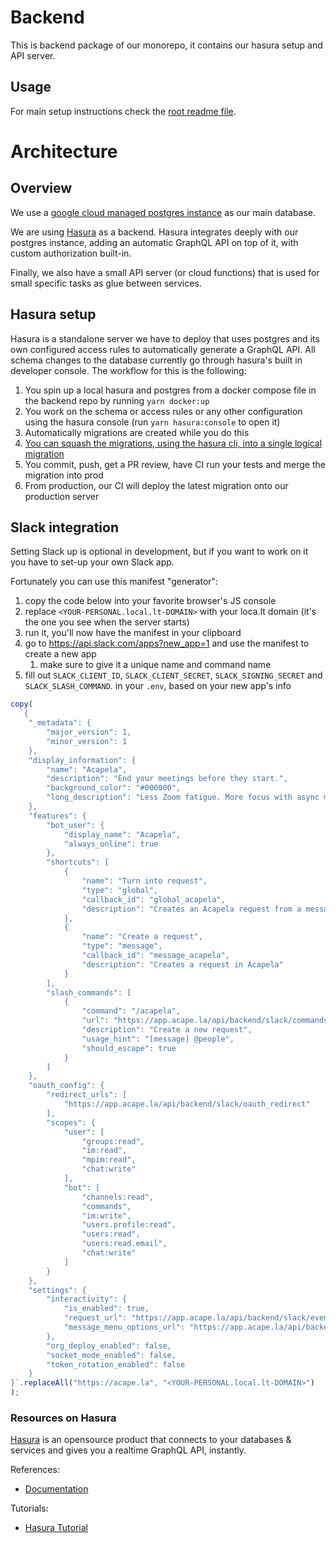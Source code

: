 # Backend

This is backend package of our monorepo, it contains our hasura setup and API server.

## Usage

For main setup instructions check the [root readme file](../README.md).

# Architecture

## Overview

We use a [google cloud managed postgres instance](https://cloud.google.com/sql/docs/postgres) as our main database.

We are using [Hasura](https://hasura.io) as a backend. Hasura integrates deeply with our postgres instance, adding an automatic GraphQL API on top of it, with custom authorization built-in.

Finally, we also have a small API server (or cloud functions) that is used for small specific tasks as glue between services.

## Hasura setup

Hasura is a standalone server we have to deploy that uses postgres and its own configured access rules to automatically generate a GraphQL API. All schema changes to the database currently go through hasura's built in developer console. The workflow for this is the following:

1. You spin up a local hasura and postgres from a docker compose file in the backend repo by running `yarn docker:up`
2. You work on the schema or access rules or any other configuration using the hasura console (run `yarn hasura:console` to open it)
3. Automatically migrations are created while you do this
4. [You can squash the migrations, using the hasura cli, into a single logical migration](https://hasura.io/docs/latest/graphql/core/hasura-cli/hasura_migrate_squash.html)
5. You commit, push, get a PR review, have CI run your tests and merge the migration into prod
6. From production, our CI will deploy the latest migration onto our production server

## Slack integration

Setting Slack up is optional in development, but if you want to work on it you have to set-up your own Slack app.

Fortunately you can use this manifest "generator":

1. copy the code below into your favorite browser's JS console
2. replace `<YOUR-PERSONAL.local.lt-DOMAIN>` with your loca.lt domain (it's the one you see when the server starts)
3. run it, you'll now have the manifest in your clipboard
4. go to https://api.slack.com/apps?new_app=1 and use the manifest to create a new app
   1. make sure to give it a unique name and command name
5. fill out `SLACK_CLIENT_ID`, `SLACK_CLIENT_SECRET`, `SLACK_SIGNING_SECRET` and `SLACK_SLASH_COMMAND`. in your `.env`, based on your new app's info

```javascript
copy(
  `{
    "_metadata": {
        "major_version": 1,
        "minor_version": 1
    },
    "display_information": {
        "name": "Acapela",
        "description": "End your meetings before they start.",
        "background_color": "#000000",
        "long_description": "Less Zoom fatigue. More focus with async meetings. Acapela is the next generation collaboration platform for remote and hybrid teams. Contribute to meetings when it suits you using next level video, text or voice messaging."
    },
    "features": {
        "bot_user": {
            "display_name": "Acapela",
            "always_online": true
        },
        "shortcuts": [
            {
                "name": "Turn into request",
                "type": "global",
                "callback_id": "global_acapela",
                "description": "Creates an Acapela request from a message"
            },
            {
                "name": "Create a request",
                "type": "message",
                "callback_id": "message_acapela",
                "description": "Creates a request in Acapela"
            }
        ],
        "slash_commands": [
            {
                "command": "/acapela",
                "url": "https://app.acape.la/api/backend/slack/commands",
                "description": "Create a new request",
                "usage_hint": "[message] @people",
                "should_escape": true
            }
        ]
    },
    "oauth_config": {
        "redirect_urls": [
            "https://app.acape.la/api/backend/slack/oauth_redirect"
        ],
        "scopes": {
            "user": [
                "groups:read",
                "im:read",
                "mpim:read",
                "chat:write"
            ],
            "bot": [
                "channels:read",
                "commands",
                "im:write",
                "users.profile:read",
                "users:read",
                "users:read.email",
                "chat:write"
            ]
        }
    },
    "settings": {
        "interactivity": {
            "is_enabled": true,
            "request_url": "https://app.acape.la/api/backend/slack/events",
            "message_menu_options_url": "https://app.acape.la/api/backend/slack/options"
        },
        "org_deploy_enabled": false,
        "socket_mode_enabled": false,
        "token_rotation_enabled": false
    }
}`.replaceAll("https://acape.la", "<YOUR-PERSONAL.local.lt-DOMAIN>")
);
```

### Resources on Hasura

[Hasura](https://hasura.io/) is an opensource product that connects to your databases & services and gives you a realtime GraphQL API, instantly.

References:

- [Documentation](https://hasura.io/docs/1.0/graphql/core/index.html)

Tutorials:

- [Hasura Tutorial](https://hasura.io/learn/)
